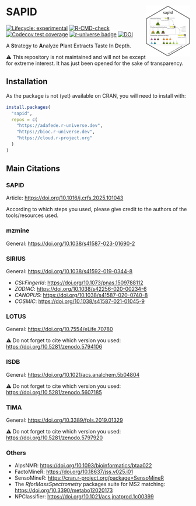 

<!-- README.md is generated from README.qmd. Please edit that file -->

# SAPID <img src='https://raw.githubusercontent.com/adafede/sapid/main/man/figures/logo.svg' align="right" height="139" />

<!-- badges: start -->

[![Lifecycle:
experimental](https://img.shields.io/badge/lifecycle-experimental-orange.svg)](https://lifecycle.r-lib.org/articles/stages.html#experimental)
[![R-CMD-check](https://github.com/adafede/sapid/actions/workflows/R-CMD-check.yaml/badge.svg)](https://github.com/adafede/sapid/actions/workflows/R-CMD-check.yaml)
[![Codecov test
coverage](https://codecov.io/gh/adafede/sapid/graph/badge.svg)](https://app.codecov.io/gh/adafede/sapid)
[![r-universe badge](https://adafede.r-universe.dev/sapid/badges/version?&color=blue&style=classic)](https://adafede.r-universe.dev/sapid)
[![DOI](https://zenodo.org/badge/DOI/10.5281/zenodo.14616395.svg)](https://doi.org/10.5281/zenodo.14616395)
<!-- badges: end -->

A **S**trategy to **A**nalyze **P**lant Extracts Taste **I**n **D**epth.

⚠️ This repository is not maintained and will not be except for extreme
interest. It has just been opened for the sake of transparency.

## Installation

As the package is not (yet) available on CRAN, you will need to install
with:

``` r
install.packages(
  "sapid",
  repos = c(
    "https://adafede.r-universe.dev",
    "https://bioc.r-universe.dev",
    "https://cloud.r-project.org"
  )
)
```

## Main Citations

### SAPID

Article: <https://doi.org/10.1016/j.crfs.2025.101043>

According to which steps you used, please give credit to the authors of
the tools/resources used.

### mzmine

General: <https://doi.org/10.1038/s41587-023-01690-2>

### SIRIUS

General: <https://doi.org/10.1038/s41592-019-0344-8>

-   *CSI:FingerId*: <https://doi.org/10.1073/pnas.1509788112>
-   *ZODIAC*: <https://doi.org/10.1038/s42256-020-00234-6>
-   *CANOPUS*: <https://doi.org/10.1038/s41587-020-0740-8>
-   *COSMIC*: <https://doi.org/10.1038/s41587-021-01045-9>

### LOTUS

General: <https://doi.org/10.7554/eLife.70780>

⚠️ Do not forget to cite which version you used:
<https://doi.org/10.5281/zenodo.5794106>

### ISDB

General: <https://doi.org/10.1021/acs.analchem.5b04804>

⚠️ Do not forget to cite which version you used:
<https://doi.org/10.5281/zenodo.5607185>

### TIMA

General: <https://doi.org/10.3389/fpls.2019.01329>

⚠️ Do not forget to cite which version you used:
<https://doi.org/10.5281/zenodo.5797920>

### Others

-   AlpsNMR: <https://doi.org/10.1093/bioinformatics/btaa022>
-   FactoMineR: <https://doi.org/10.18637/jss.v025.i01>
-   SensoMineR: <https://cran.r-project.org/package=SensoMineR>
-   The *RforMassSpectrometry* packages suite for MS2 matching:
    <https://doi.org/10.3390/metabo12020173>
-   NPClassifier: <https://doi.org/10.1021/acs.jnatprod.1c00399>
